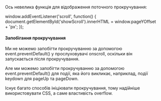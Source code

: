 Ось невелика функція для відображення поточного прокручування:

window.addEventListener('scroll', function() {
  document.getElementById('showScroll').innerHTML = window.pageYOffset + 'px';
});

#### Запобігання прокручування

Ми не можемо запобігти прокручуванню за допомогою event.preventDefault() у прослуховувачі onscroll, оскільки він запускається після прокручування.

Але ми можемо запобігти прокручуванню за допомогою event.preventDefault() для події, яка його викликає, наприклад, події keydown для pageUp та pageDown.

Існує багато способів ініціювати прокручування, тому надійніше використовувати CSS, а саме властивість overflow.


